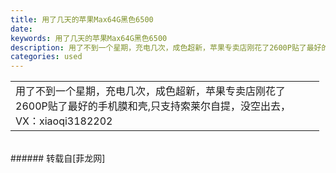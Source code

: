 ```yaml
---
title: 用了几天的苹果Max64G黑色6500
date: 
keywords: 用了几天的苹果Max64G黑色6500
description: 用了不到一个星期，充电几次，成色超新，苹果专卖店刚花了2600P贴了最好的手机膜和壳,只支持索莱尔自提，没空出去，VX：xiaoqi3182202
categories: used
---
```

<td class="t_f" id="postmessage_2309910">

<table cellspacing="0" class="t_table" style="width:98%"><tr><td>用了不到一个星期，充电几次，成色超新，苹果专卖店刚花了2600P贴了最好的手机膜和壳,只支持索莱尔自提，没空出去，VX：xiaoqi3182202</td></tr></table><br/>
</td>
###### 转载自[菲龙网]
